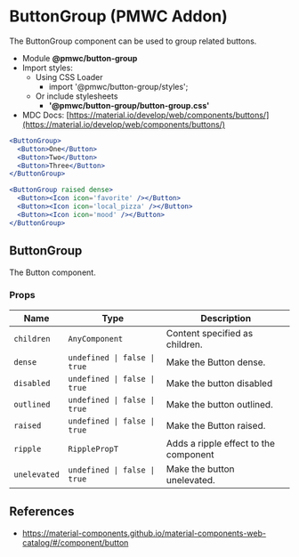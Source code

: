 # ButtonGroup (PMWC Addon)

The ButtonGroup component can be used to group related buttons.

- Module **@pmwc/button-group**
- Import styles:
  - Using CSS Loader
    - import '@pmwc/button-group/styles';
  - Or include stylesheets
    - **'@pmwc/button-group/button-group.css'**
- MDC Docs: [https://material.io/develop/web/components/buttons/](https://material.io/develop/web/components/buttons/)

```jsx
<ButtonGroup>
  <Button>One</Button>
  <Button>Two</Button>
  <Button>Three</Button>
</ButtonGroup>
```

```jsx
<ButtonGroup raised dense>
  <Button><Icon icon='favorite' /></Button>
  <Button><Icon icon='local_pizza' /></Button>
  <Button><Icon icon='mood' /></Button>
</ButtonGroup>
```

## ButtonGroup
The Button component.

### Props

| Name | Type | Description |
|------|------|-------------|
| `children` | `AnyComponent` | Content specified as children. |
| `dense` | `undefined \| false \| true` | Make the Button dense. |
| `disabled` | `undefined \| false \| true` | Make the button disabled |
| `outlined` | `undefined \| false \| true` | Make the button outlined. |
| `raised` | `undefined \| false \| true` | Make the Button raised. |
| `ripple` | `RipplePropT` | Adds a ripple effect to the component |
| `unelevated` | `undefined \| false \| true` | Make the button unelevated. |

## References

- https://material-components.github.io/material-components-web-catalog/#/component/button
